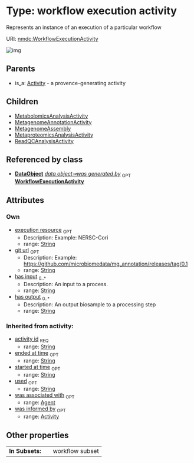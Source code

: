 
# Type: workflow execution activity


Represents an instance of an execution of a particular workflow

URI: [nmdc:WorkflowExecutionActivity](https://microbiomedata/meta/WorkflowExecutionActivity)


![img](http://yuml.me/diagram/nofunky;dir:TB/class/[DataObject]++-%20was%20generated%20by%200..1>[WorkflowExecutionActivity&#124;execution_resource:string%20%3F;git_url:string%20%3F;has_input:string%20*;has_output:string%20*;activity_id(i):string;started_at_time(i):string%20%3F;ended_at_time(i):string%20%3F;used(i):string%20%3F],[WorkflowExecutionActivity]^-[ReadQCAnalysisActivity],[WorkflowExecutionActivity]^-[MetaproteomicsAnalysisActivity],[WorkflowExecutionActivity]^-[MetagenomeAssembly],[WorkflowExecutionActivity]^-[MetagenomeAnnotationActivity],[WorkflowExecutionActivity]^-[MetabolomicsAnalysisActivity],[Activity]^-[WorkflowExecutionActivity],[ReadQCAnalysisActivity],[MetaproteomicsAnalysisActivity],[MetagenomeAssembly],[MetagenomeAnnotationActivity],[MetabolomicsAnalysisActivity],[DataObject],[Agent],[Activity])

## Parents

 *  is_a: [Activity](Activity.md) - a provence-generating activity

## Children

 * [MetabolomicsAnalysisActivity](MetabolomicsAnalysisActivity.md)
 * [MetagenomeAnnotationActivity](MetagenomeAnnotationActivity.md)
 * [MetagenomeAssembly](MetagenomeAssembly.md)
 * [MetaproteomicsAnalysisActivity](MetaproteomicsAnalysisActivity.md)
 * [ReadQCAnalysisActivity](ReadQCAnalysisActivity.md)

## Referenced by class

 *  **[DataObject](DataObject.md)** *[data object➞was generated by](data_object_was_generated_by.md)*  <sub>OPT</sub>  **[WorkflowExecutionActivity](WorkflowExecutionActivity.md)**

## Attributes


### Own

 * [execution resource](execution_resource.md)  <sub>OPT</sub>
    * Description: Example: NERSC-Cori
    * range: [String](types/String.md)
 * [git url](git_url.md)  <sub>OPT</sub>
    * Description: Example: https://github.com/microbiomedata/mg_annotation/releases/tag/0.1
    * range: [String](types/String.md)
 * [has input](has_input.md)  <sub>0..*</sub>
    * Description: An input to a process.
    * range: [String](types/String.md)
 * [has output](has_output.md)  <sub>0..*</sub>
    * Description: An output biosample to a processing step
    * range: [String](types/String.md)

### Inherited from activity:

 * [activity id](activity_id.md)  <sub>REQ</sub>
    * range: [String](types/String.md)
 * [ended at time](ended_at_time.md)  <sub>OPT</sub>
    * range: [String](types/String.md)
 * [started at time](started_at_time.md)  <sub>OPT</sub>
    * range: [String](types/String.md)
 * [used](used.md)  <sub>OPT</sub>
    * range: [String](types/String.md)
 * [was associated with](was_associated_with.md)  <sub>OPT</sub>
    * range: [Agent](Agent.md)
 * [was informed by](was_informed_by.md)  <sub>OPT</sub>
    * range: [Activity](Activity.md)

## Other properties

|  |  |  |
| --- | --- | --- |
| **In Subsets:** | | workflow subset |

